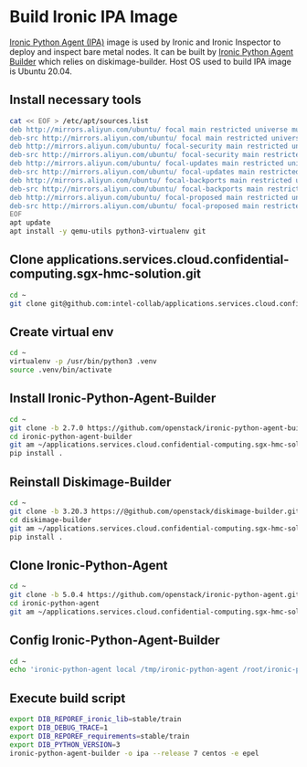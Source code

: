 # Build Ironic IPA Image

[Ironic Python Agent (IPA)](https://docs.openstack.org/ironic-python-agent/train/) 
image is used by Ironic and Ironic Inspector to deploy and inspect bare metal nodes.
It can be built by [Ironic Python Agent Builder](https://docs.openstack.org/ironic-python-agent-builder/latest/)
which relies on diskimage-builder. Host OS used to build IPA image is Ubuntu 20.04. 

## Install necessary tools

```bash
cat << EOF > /etc/apt/sources.list
deb http://mirrors.aliyun.com/ubuntu/ focal main restricted universe multiverse
deb-src http://mirrors.aliyun.com/ubuntu/ focal main restricted universe multiverse
deb http://mirrors.aliyun.com/ubuntu/ focal-security main restricted universe multiverse
deb-src http://mirrors.aliyun.com/ubuntu/ focal-security main restricted universe multiverse
deb http://mirrors.aliyun.com/ubuntu/ focal-updates main restricted universe multiverse
deb-src http://mirrors.aliyun.com/ubuntu/ focal-updates main restricted universe multiverse
deb http://mirrors.aliyun.com/ubuntu/ focal-backports main restricted universe multiverse
deb-src http://mirrors.aliyun.com/ubuntu/ focal-backports main restricted universe multiverse
deb http://mirrors.aliyun.com/ubuntu/ focal-proposed main restricted universe multiverse
deb-src http://mirrors.aliyun.com/ubuntu/ focal-proposed main restricted universe multiverse
EOF
apt update
apt install -y qemu-utils python3-virtualenv git
```

## Clone applications.services.cloud.confidential-computing.sgx-hmc-solution.git

```bash
cd ~
git clone git@github.com:intel-collab/applications.services.cloud.confidential-computing.sgx-hmc-solution.git
```

## Create virtual env

```bash
cd ~
virtualenv -p /usr/bin/python3 .venv
source .venv/bin/activate
```

## Install Ironic-Python-Agent-Builder

```bash
cd ~
git clone -b 2.7.0 https://github.com/openstack/ironic-python-agent-builder.git
cd ironic-python-agent-builder
git am ~/applications.services.cloud.confidential-computing.sgx-hmc-solution/ironic-python-agent-builder-intel-sgx.patch
pip install .
```

## Reinstall Diskimage-Builder

```bash
cd ~ 
git clone -b 3.20.3 https://@github.com/openstack/diskimage-builder.git
cd diskimage-builder
git am ~/applications.services.cloud.confidential-computing.sgx-hmc-solution/dib-intel-sgx.patch
pip install .
```

## Clone Ironic-Python-Agent

```bash
cd ~
git clone -b 5.0.4 https://github.com/openstack/ironic-python-agent.git
cd ironic-python-agent
git am ~/applications.services.cloud.confidential-computing.sgx-hmc-solution/ironic-python-agent-intel-sgx.patch
```

## Config Ironic-Python-Agent-Builder

```bash
cd ~
echo 'ironic-python-agent local /tmp/ironic-python-agent /root/ironic-python-agent' > ~/.venv/share/ironic-python-agent-builder/dib/ironic-python-agent-ramdisk/source-repository-ironic-python-agent
```

## Execute build script

```bash
export DIB_REPOREF_ironic_lib=stable/train
export DIB_DEBUG_TRACE=1
export DIB_REPOREF_requirements=stable/train
export DIB_PYTHON_VERSION=3
ironic-python-agent-builder -o ipa --release 7 centos -e epel
```
